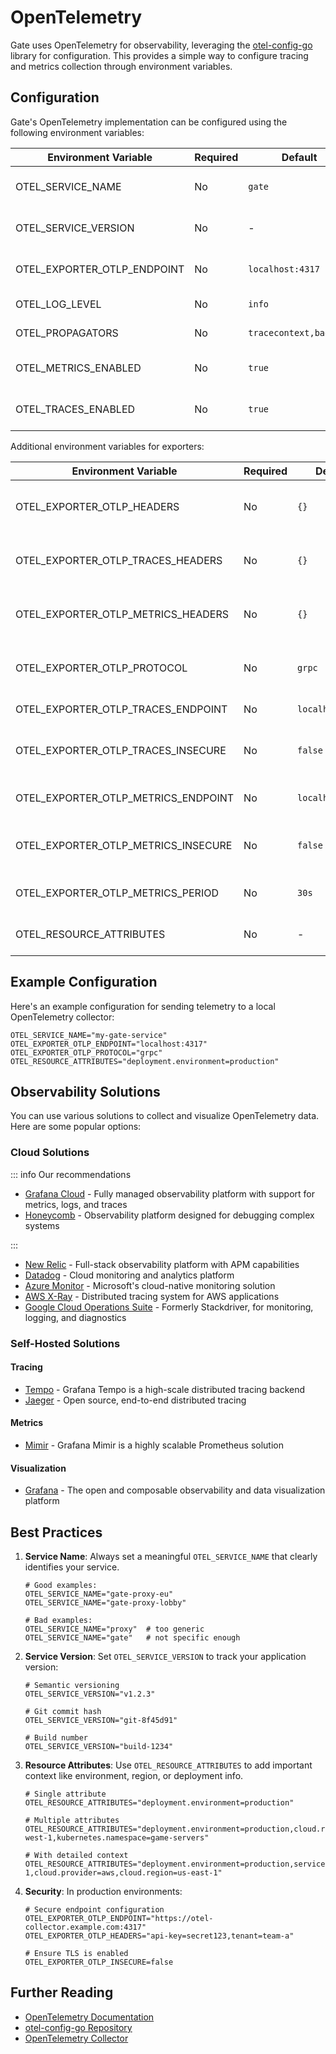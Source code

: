 # OpenTelemetry

Gate uses OpenTelemetry for observability, leveraging the [otel-config-go](https://github.com/honeycombio/otel-config-go) library for configuration. This provides a simple way to configure tracing and metrics collection through environment variables.

## Configuration

Gate's OpenTelemetry implementation can be configured using the following environment variables:

| Environment Variable        | Required | Default                | Description               |
| --------------------------- | -------- | ---------------------- | ------------------------- |
| OTEL_SERVICE_NAME           | No       | `gate`                 | Name of your service      |
| OTEL_SERVICE_VERSION        | No       | -                      | Version of your service   |
| OTEL_EXPORTER_OTLP_ENDPOINT | No       | `localhost:4317`       | Endpoint for OTLP export  |
| OTEL_LOG_LEVEL              | No       | `info`                 | Logging level             |
| OTEL_PROPAGATORS            | No       | `tracecontext,baggage` | Configured propagators    |
| OTEL_METRICS_ENABLED        | No       | `true`                 | Enable metrics collection |
| OTEL_TRACES_ENABLED         | No       | `true`                 | Enable trace collection   |

Additional environment variables for exporters:

| Environment Variable                | Required | Default          | Description                          |
| ----------------------------------- | -------- | ---------------- | ------------------------------------ |
| OTEL_EXPORTER_OTLP_HEADERS          | No       | `{}`             | Global headers for OTLP exporter     |
| OTEL_EXPORTER_OTLP_TRACES_HEADERS   | No       | `{}`             | Headers specific to trace exporter   |
| OTEL_EXPORTER_OTLP_METRICS_HEADERS  | No       | `{}`             | Headers specific to metrics exporter |
| OTEL_EXPORTER_OTLP_PROTOCOL         | No       | `grpc`           | Protocol for OTLP export (grpc/http) |
| OTEL_EXPORTER_OTLP_TRACES_ENDPOINT  | No       | `localhost:4317` | Endpoint for trace export            |
| OTEL_EXPORTER_OTLP_TRACES_INSECURE  | No       | `false`          | Allow insecure trace connections     |
| OTEL_EXPORTER_OTLP_METRICS_ENDPOINT | No       | `localhost:4317` | Endpoint for metrics export          |
| OTEL_EXPORTER_OTLP_METRICS_INSECURE | No       | `false`          | Allow insecure metrics connections   |
| OTEL_EXPORTER_OTLP_METRICS_PERIOD   | No       | `30s`            | Metrics reporting interval           |
| OTEL_RESOURCE_ATTRIBUTES            | No       | -                | Additional resource attributes       |

## Example Configuration

Here's an example configuration for sending telemetry to a local OpenTelemetry collector:

```env
OTEL_SERVICE_NAME="my-gate-service"
OTEL_EXPORTER_OTLP_ENDPOINT="localhost:4317"
OTEL_EXPORTER_OTLP_PROTOCOL="grpc"
OTEL_RESOURCE_ATTRIBUTES="deployment.environment=production"
```

## Observability Solutions

You can use various solutions to collect and visualize OpenTelemetry data. Here are some popular options:

### Cloud Solutions

::: info <VPBadge>Our recommendations</VPBadge>

- [Grafana Cloud](/guide/otel/grafana-cloud/) - Fully managed observability platform with support for metrics, logs, and traces
- [Honeycomb](/guide/otel/honeycomb/) - Observability platform designed for debugging complex systems

:::

- [New Relic](https://newrelic.com/) - Full-stack observability platform with APM capabilities
- [Datadog](https://www.datadog.com/) - Cloud monitoring and analytics platform
- [Azure Monitor](https://azure.microsoft.com/services/monitor/) - Microsoft's cloud-native monitoring solution
- [AWS X-Ray](https://aws.amazon.com/xray/) - Distributed tracing system for AWS applications
- [Google Cloud Operations Suite](https://cloud.google.com/operations) - Formerly Stackdriver, for monitoring, logging, and diagnostics

### Self-Hosted Solutions

#### Tracing

- [Tempo](https://grafana.com/oss/tempo/) - Grafana Tempo is a high-scale distributed tracing backend
- [Jaeger](https://www.jaegertracing.io/) - Open source, end-to-end distributed tracing

#### Metrics

- [Mimir](https://grafana.com/oss/mimir/) - Grafana Mimir is a highly scalable Prometheus solution

#### Visualization

- [Grafana](https://grafana.com/oss/grafana/) - The open and composable observability and data visualization platform

## Best Practices

1. **Service Name**: Always set a meaningful `OTEL_SERVICE_NAME` that clearly identifies your service.

   ```env
   # Good examples:
   OTEL_SERVICE_NAME="gate-proxy-eu"
   OTEL_SERVICE_NAME="gate-proxy-lobby"

   # Bad examples:
   OTEL_SERVICE_NAME="proxy"  # too generic
   OTEL_SERVICE_NAME="gate"   # not specific enough
   ```

2. **Service Version**: Set `OTEL_SERVICE_VERSION` to track your application version:

   ```env
   # Semantic versioning
   OTEL_SERVICE_VERSION="v1.2.3"

   # Git commit hash
   OTEL_SERVICE_VERSION="git-8f45d91"

   # Build number
   OTEL_SERVICE_VERSION="build-1234"
   ```

3. **Resource Attributes**: Use `OTEL_RESOURCE_ATTRIBUTES` to add important context like environment, region, or deployment info.

   ```env
   # Single attribute
   OTEL_RESOURCE_ATTRIBUTES="deployment.environment=production"

   # Multiple attributes
   OTEL_RESOURCE_ATTRIBUTES="deployment.environment=production,cloud.region=eu-west-1,kubernetes.namespace=game-servers"

   # With detailed context
   OTEL_RESOURCE_ATTRIBUTES="deployment.environment=production,service.instance.id=gate-1,cloud.provider=aws,cloud.region=us-east-1"
   ```

4. **Security**: In production environments:

   ```env
   # Secure endpoint configuration
   OTEL_EXPORTER_OTLP_ENDPOINT="https://otel-collector.example.com:4317"
   OTEL_EXPORTER_OTLP_HEADERS="api-key=secret123,tenant=team-a"

   # Ensure TLS is enabled
   OTEL_EXPORTER_OTLP_INSECURE=false
   ```

## Further Reading

- [OpenTelemetry Documentation](https://opentelemetry.io/docs/)
- [otel-config-go Repository](https://github.com/honeycombio/otel-config-go)
- [OpenTelemetry Collector](https://opentelemetry.io/docs/collector/)
